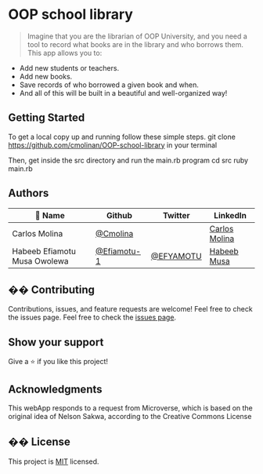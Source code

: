 # OOP school library

> Imagine that you are the librarian of OOP University, and you need a tool to record what books are in the library and who borrows them. This app allows you to:

* Add new students or teachers.
* Add new books.
* Save records of who borrowed a given book and when.
* And all of this will be built in a beautiful and well-organized way!


## Getting Started

To get a local copy up and running follow these simple steps.
git clone https://github.com/cmolinan/OOP-school-library in your terminal

Then, get inside the src directory and run the main.rb program
cd src
ruby main.rb

## Authors

| 👤 Name | Github | Twitter | LinkedIn |
|------|--------|---------|----------|
|Carlos Molina|[@Cmolina](https://github.com/cmolinan)|[]()|[Carlos Molina](https://www.linkedin.com/in/carlosmolinan/)|
|Habeeb Efiamotu Musa Owolewa|[@Efiamotu-1](https://github.com/Efiamotu-1)|[@EFYAMOTU](https://twitter.com/EFYAMOTU)|[Habeeb Musa](https://www.linkedin.com/in/Musa-habeeb/)|

## �� Contributing
Contributions, issues, and feature requests are welcome!
Feel free to check the issues page.
Feel free to check the [issues page](../../issues/).
​
## Show your support
Give a ⭐️ if you like this project!
## Acknowledgments 
This webApp responds to a request from Microverse, which is based on the original idea of Nelson Sakwa, according to the Creative Commons License
## �� License
This project is [MIT](./MIT.md) licensed.
